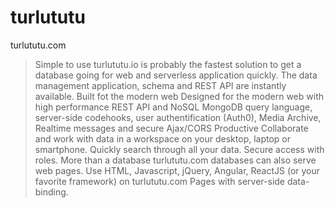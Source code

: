 # turlututu
turlututu.com
<!DOCTYPE
<html>  


> Simple to use
turlututu.io is probably the fastest solution to get a database going for web and serverless application quickly. The data management application, schema and REST API are instantly available.
> Built fot the modern web
Designed for the modern web with high performance REST API and NoSQL MongoDB query language, server-side codehooks, user authentification (Auth0), Media Archive, Realtime messages and secure Ajax/CORS
> Productive
Collaborate and work with data in a workspace on your desktop, laptop or smartphone. Quickly search through all your data. Secure access with roles.
> More than a database
turlututu.com databases can also serve web pages. Use HTML, Javascript, jQuery, Angular, ReactJS (or your favorite framework) on turlututu.com Pages with server-side data-binding.










</html>